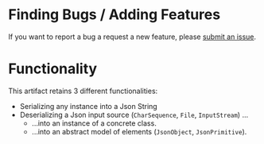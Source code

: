 # Finding Bugs / Adding Features
If you want to report a bug a request a new feature, please [submit an issue](https://github.com/TriNext/framework-json/issues/new).

# Functionality

This artifact retains 3 different functionalities:

- Serializing any instance into a Json String
- Deserializing a Json input source (`CharSequence`, `File`, `InputStream`) ...
    - ...into an instance of a concrete class.
    - ...into an abstract model of elements (`JsonObject`, `JsonPrimitive`).
